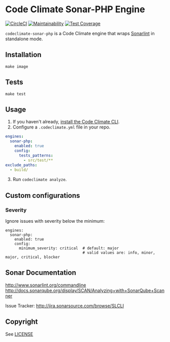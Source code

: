 # Code Climate Sonar-PHP Engine

[![CircleCI](https://circleci.com/gh/codeclimate/codeclimate-sonar-php.svg?style=svg&circle-token=72a9e9a49dc6a8653be6a69321012fe1d84abc3d)](https://circleci.com/gh/codeclimate/codeclimate-sonar-php)
[![Maintainability](https://api.codeclimate.com/v1/badges/2bdcb2e92bbc0efb855b/maintainability)](https://codeclimate.com/github/codeclimate/codeclimate-sonar-php/maintainability)
[![Test Coverage](https://api.codeclimate.com/v1/badges/2bdcb2e92bbc0efb855b/test_coverage)](https://codeclimate.com/github/codeclimate/codeclimate-sonar-php/test_coverage)

`codeclimate-sonar-php` is a Code Climate engine that wraps [Sonarlint](http://www.sonarlint.org) in standalone mode.

## Installation
```
make image
```

## Tests
```
make test
```

## Usage

1. If you haven't already, [install the Code Climate CLI](https://github.com/codeclimate/codeclimate).
2. Configure a `.codeclimate.yml` file in your repo.
```yml
engines:
  sonar-php:
    enabled: true
    config:
      tests_patterns:
        - src/test/**
exclude_paths:
  - build/
```
3. Run `codeclimate analyze`.

## Custom configurations

### Severity
Ignore issues with severity below the minimum:
```
engines:
  sonar-php:
    enabled: true
    config:
      minimum_severity: critical  # default: major
                                  # valid values are: info, minor, major, critical, blocker
```

## Sonar Documentation

http://www.sonarlint.org/commandline
http://docs.sonarqube.org/display/SCAN/Analyzing+with+SonarQube+Scanner

Issue Tracker: http://jira.sonarsource.com/browse/SLCLI

## Copyright

See [LICENSE](LICENSE)

